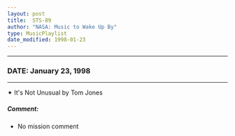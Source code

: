```yaml
---
layout: post
title:  STS-89
author: "NASA: Music to Wake Up By"
type: MusicPlaylist
date_modified: 1998-01-23
---
```


----
### DATE: January 23, 1998
----
✦ It's Not Unusual by Tom Jones

##### Comment:
* No mission comment

